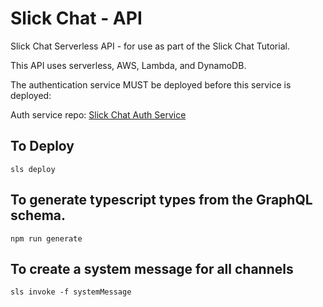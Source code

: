 # Slick Chat - API

Slick Chat Serverless API - for use as part of the Slick Chat Tutorial.

This API uses serverless, AWS, Lambda, and DynamoDB.

The authentication service MUST be deployed before this service is deployed:

Auth service repo:
[Slick Chat Auth Service](https://github.com/dev-town/tuts-slick-chat-auth-service)

## To Deploy
```
sls deploy
```

## To generate typescript types from the GraphQL schema.
```
npm run generate
```

## To create a system message for all channels
```
sls invoke -f systemMessage
```

